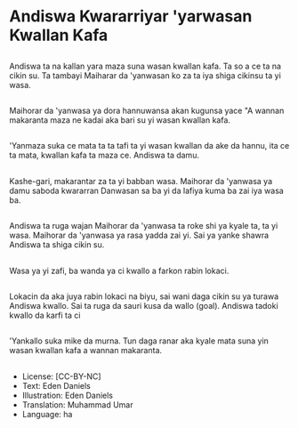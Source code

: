 # Andiswa Kwararriyar 'yarwasan Kwallan Kafa

##
Andiswa ta na kallan yara maza suna wasan kwallan kafa. Ta so a ce ta na cikin su. Ta tambayi Maiharar da 'yanwasan ko za ta iya shiga cikinsu ta yi wasa.

##
Maihorar da 'yanwasa ya dora hannuwansa akan kugunsa yace "A wannan makaranta maza ne kadai aka bari su yi wasan kwallan kafa.

##
'Yanmaza suka ce mata ta ta tafi ta yi wasan kwallan da ake da hannu, ita ce ta mata, kwallan kafa ta maza ce. Andiswa ta damu.

##
Kashe-gari, makarantar za ta yi babban wasa. Maihorar da 'yanwasa ya damu saboda kwararran Danwasan sa ba yi da lafiya kuma ba zai iya wasa ba.

##
Andiswa ta ruga wajan Maihorar da 'yanwasa ta roke shi ya kyale ta, ta yi wasa. Maihorar da 'yanwasa ya rasa yadda zai yi. Sai ya yanke shawra Andiswa ta shiga cikin su.

##
Wasa ya yi zafi, ba wanda ya ci kwallo a farkon rabin lokaci.

##
Lokacin da aka juya rabin lokaci na biyu, sai wani daga cikin su ya turawa Andiswa kwallo. Sai ta ruga da sauri kusa da wallo (goal). Andiswa tadoki kwallo da karfi ta ci

##
'Yankallo suka mike da murna. Tun daga ranar aka kyale mata suna yin wasan kwallan kafa a wannan makaranta.

##
* License: [CC-BY-NC]
* Text: Eden Daniels
* Illustration: Eden Daniels
* Translation: Muhammad Umar
* Language: ha
